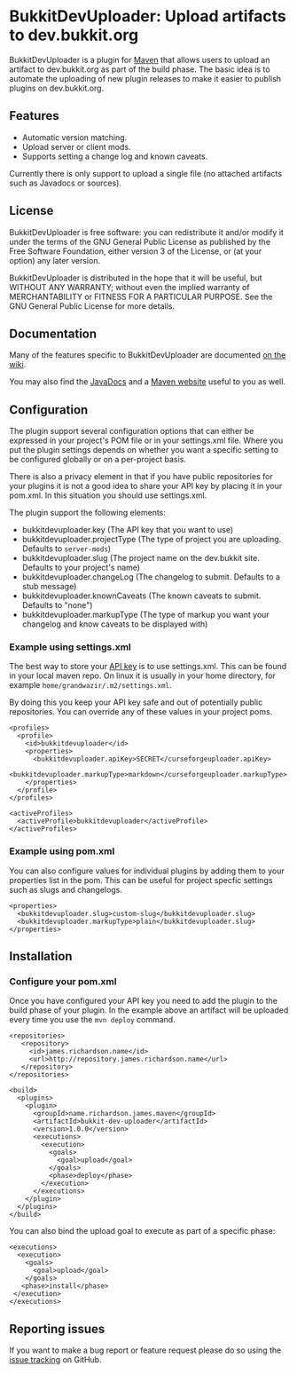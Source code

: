 BukkitDevUploader: Upload artifacts to dev.bukkit.org
====================================

BukkitDevUploader is a plugin for [Maven](http://maven.org/) that allows users to upload an artifact to dev.bukkit.org as part of the build phase. The basic idea is to automate the uploading of new plugin releases to make it easier to publish plugins on dev.bukkit.org.

## Features

- Automatic version matching.
- Upload server or client mods.
- Supports setting a change log and known caveats.

Currently there is only support to upload a single file (no attached artifacts such as Javadocs or sources).

## License

BukkitDevUploader is free software: you can redistribute it and/or modify it under the terms of the GNU General Public License as published by the Free Software Foundation, either version 3 of the License, or (at your option) any later version.

BukkitDevUploader is distributed in the hope that it will be useful, but WITHOUT ANY WARRANTY; without even the implied warranty of MERCHANTABILITY or FITNESS FOR A PARTICULAR PURPOSE. See the GNU General Public License for more details.

## Documentation

Many of the features specific to BukkitDevUploader are documented [on the wiki](https://github.com/grandwazir/BukkitDevUploader/wiki). 

You may also find the [JavaDocs](http://grandwazir.github.com/BanHammer/BukkitDevUploader/index.html) and a [Maven website](http://grandwazir.github.com/BukkitDevUploader/) useful to you as well.

## Configuration

The plugin support several configuration options that can either be expressed in your project's POM file or in your settings.xml file. Where you put the plugin settings depends on whether you want a specific setting to be configured globally or on a per-project basis. 

There is also a privacy element in that if you have public repositories for your plugins it is not a good idea to share your API key by placing it in your pom.xml. In this situation you should use settings.xml.

The plugin support the following elements:

- bukkitdevuploader.key (The API key that you want to use)
- bukkitdevuploader.projectType (The type of project you are uploading. Defaults to `server-mods`)
- bukkitdevuploader.slug (The project name on the dev.bukkit site. Defaults to your project's name)
- bukkitdevuploader.changeLog (The changelog to submit. Defaults to a stub message)
- bukkitdevuploader.knownCaveats (The known caveats to submit. Defaults to "none")
- bukkitdevuploader.markupType (The type of markup you want your changelog and know caveats to be displayed with)

### Example using settings.xml

The best way to store your [API key](https://dev.bukkit.org/home/api-key/) is to use settings.xml. This can be found in your local maven repo. On linux it is usually in your home directory, for example `home/grandwazir/.m2/settings.xml`.

By doing this you keep your API key safe and out of potentially public repositories. You can override any of these values in your project poms.

    <profiles>
      <profile>
        <id>bukkitdevuploader</id>
        <properties>
          <bukkitdevuploader.apiKey>SECRET</curseforgeuploader.apiKey>
          <bukkitdevuploader.markupType>markdown</curseforgeuploader.markupType>
        </properties>
      </profile>
    </profiles>

    <activeProfiles>
      <activeProfile>bukkitdevuploader</activeProfile>
    </activeProfiles>

### Example using pom.xml

You can also configure values for individual plugins by adding them to your properties list in the pom. This can be useful for project specfic settings such as slugs and changelogs.

    <properties>
      <bukkitdevuploader.slug>custom-slug</bukkitdevuploader.slug>
      <bukkitdevuploader.markupType>plain</bukkitdevuploader.slug>
    </properties>

## Installation

### Configure your pom.xml

Once you have configured your API key you need to add the plugin to the build phase of your plugin. In the example above an artifact will be uploaded every time you use the `mvn deploy` command.

    <repositories>
       <repository>
         <id>james.richardson.name</id>
         <url>http://repository.james.richardson.name</url>
       </repository>
    </repositories>

    <build>
      <plugins>
        <plugin>
          <groupId>name.richardson.james.maven</groupId>
          <artifactId>bukkit-dev-uploader</artifactId>
          <version>1.0.0</version>
          <executions>
            <execution>
              <goals>
                <goal>upload</goal>
              </goals>
              <phase>deploy</phase>
            </execution>
          </executions>
        </plugin>
      </plugins>
    </build>

You can also bind the upload goal to execute as part of a specific phase:

    <executions>
      <execution>
        <goals>
          <goal>upload</goal>
        </goals>
       <phase>install</phase>
     </execution>
    </executions>

## Reporting issues

If you want to make a bug report or feature request please do so using the [issue tracking](https://github.com/grandwazir/BukkitDevUploader/issues) on GitHub.
